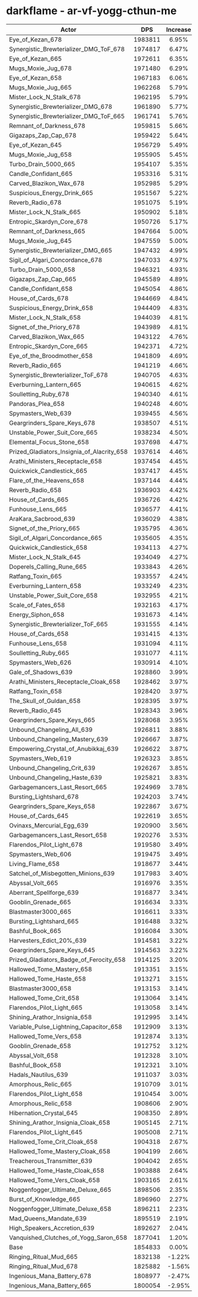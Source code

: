 # darkflame - ar-vf-yogg-cthun-me
| Actor | DPS | Increase |
|---|:---:|:---:|
|Eye_of_Kezan_678|1983811|6.95%|
|Synergistic_Brewterializer_DMG_ToF_678|1974817|6.47%|
|Eye_of_Kezan_665|1972611|6.35%|
|Mugs_Moxie_Jug_678|1971480|6.29%|
|Eye_of_Kezan_658|1967183|6.06%|
|Mugs_Moxie_Jug_665|1962268|5.79%|
|Mister_Lock_N_Stalk_678|1962195|5.79%|
|Synergistic_Brewterializer_DMG_678|1961890|5.77%|
|Synergistic_Brewterializer_DMG_ToF_665|1961741|5.76%|
|Remnant_of_Darkness_678|1959815|5.66%|
|Gigazaps_Zap_Cap_678|1959422|5.64%|
|Eye_of_Kezan_645|1956729|5.49%|
|Mugs_Moxie_Jug_658|1955905|5.45%|
|Turbo_Drain_5000_665|1954107|5.35%|
|Candle_Confidant_665|1953316|5.31%|
|Carved_Blazikon_Wax_678|1952985|5.29%|
|Suspicious_Energy_Drink_665|1951567|5.22%|
|Reverb_Radio_678|1951075|5.19%|
|Mister_Lock_N_Stalk_665|1950902|5.18%|
|Entropic_Skardyn_Core_678|1950726|5.17%|
|Remnant_of_Darkness_665|1947664|5.00%|
|Mugs_Moxie_Jug_645|1947559|5.00%|
|Synergistic_Brewterializer_DMG_665|1947432|4.99%|
|Sigil_of_Algari_Concordance_678|1947033|4.97%|
|Turbo_Drain_5000_658|1946321|4.93%|
|Gigazaps_Zap_Cap_665|1945589|4.89%|
|Candle_Confidant_658|1945054|4.86%|
|House_of_Cards_678|1944669|4.84%|
|Suspicious_Energy_Drink_658|1944409|4.83%|
|Mister_Lock_N_Stalk_658|1944039|4.81%|
|Signet_of_the_Priory_678|1943989|4.81%|
|Carved_Blazikon_Wax_665|1943122|4.76%|
|Entropic_Skardyn_Core_665|1942371|4.72%|
|Eye_of_the_Broodmother_658|1941809|4.69%|
|Reverb_Radio_665|1941219|4.66%|
|Synergistic_Brewterializer_ToF_678|1940705|4.63%|
|Everburning_Lantern_665|1940615|4.62%|
|Soulletting_Ruby_678|1940340|4.61%|
|Pandoras_Plea_658|1940248|4.60%|
|Spymasters_Web_639|1939455|4.56%|
|Geargrinders_Spare_Keys_678|1938507|4.51%|
|Unstable_Power_Suit_Core_665|1938234|4.50%|
|Elemental_Focus_Stone_658|1937698|4.47%|
|Prized_Gladiators_Insignia_of_Alacrity_658|1937614|4.46%|
|Arathi_Ministers_Receptacle_658|1937454|4.45%|
|Quickwick_Candlestick_665|1937417|4.45%|
|Flare_of_the_Heavens_658|1937144|4.44%|
|Reverb_Radio_658|1936903|4.42%|
|House_of_Cards_665|1936726|4.42%|
|Funhouse_Lens_665|1936577|4.41%|
|AraKara_Sacbrood_639|1936029|4.38%|
|Signet_of_the_Priory_665|1935795|4.36%|
|Sigil_of_Algari_Concordance_665|1935605|4.35%|
|Quickwick_Candlestick_658|1934113|4.27%|
|Mister_Lock_N_Stalk_645|1934049|4.27%|
|Doperels_Calling_Rune_665|1933843|4.26%|
|Ratfang_Toxin_665|1933557|4.24%|
|Everburning_Lantern_658|1933249|4.23%|
|Unstable_Power_Suit_Core_658|1932955|4.21%|
|Scale_of_Fates_658|1932163|4.17%|
|Energy_Siphon_658|1931673|4.14%|
|Synergistic_Brewterializer_ToF_665|1931555|4.14%|
|House_of_Cards_658|1931415|4.13%|
|Funhouse_Lens_658|1931094|4.11%|
|Soulletting_Ruby_665|1931077|4.11%|
|Spymasters_Web_626|1930914|4.10%|
|Gale_of_Shadows_639|1928860|3.99%|
|Arathi_Ministers_Receptacle_Cloak_658|1928462|3.97%|
|Ratfang_Toxin_658|1928420|3.97%|
|The_Skull_of_Guldan_658|1928395|3.97%|
|Reverb_Radio_645|1928343|3.96%|
|Geargrinders_Spare_Keys_665|1928068|3.95%|
|Unbound_Changeling_All_639|1926811|3.88%|
|Unbound_Changeling_Mastery_639|1926667|3.87%|
|Empowering_Crystal_of_Anubikkaj_639|1926622|3.87%|
|Spymasters_Web_619|1926323|3.85%|
|Unbound_Changeling_Crit_639|1926267|3.85%|
|Unbound_Changeling_Haste_639|1925821|3.83%|
|Garbagemancers_Last_Resort_665|1924969|3.78%|
|Bursting_Lightshard_678|1924203|3.74%|
|Geargrinders_Spare_Keys_658|1922867|3.67%|
|House_of_Cards_645|1922619|3.65%|
|Ovinaxs_Mercurial_Egg_639|1920900|3.56%|
|Garbagemancers_Last_Resort_658|1920276|3.53%|
|Flarendos_Pilot_Light_678|1919580|3.49%|
|Spymasters_Web_606|1919475|3.49%|
|Living_Flame_658|1918677|3.44%|
|Satchel_of_Misbegotten_Minions_639|1917983|3.40%|
|Abyssal_Volt_665|1916976|3.35%|
|Aberrant_Spellforge_639|1916877|3.34%|
|Gooblin_Grenade_665|1916634|3.33%|
|Blastmaster3000_665|1916611|3.33%|
|Bursting_Lightshard_665|1916488|3.32%|
|Bashful_Book_665|1916084|3.30%|
|Harvesters_Edict_20%_639|1914581|3.22%|
|Geargrinders_Spare_Keys_645|1914563|3.22%|
|Prized_Gladiators_Badge_of_Ferocity_658|1914125|3.20%|
|Hallowed_Tome_Mastery_658|1913351|3.15%|
|Hallowed_Tome_Haste_658|1913271|3.15%|
|Blastmaster3000_658|1913153|3.14%|
|Hallowed_Tome_Crit_658|1913064|3.14%|
|Flarendos_Pilot_Light_665|1913058|3.14%|
|Shining_Arathor_Insignia_658|1912995|3.14%|
|Variable_Pulse_Lightning_Capacitor_658|1912909|3.13%|
|Hallowed_Tome_Vers_658|1912874|3.13%|
|Gooblin_Grenade_658|1912752|3.12%|
|Abyssal_Volt_658|1912328|3.10%|
|Bashful_Book_658|1912321|3.10%|
|Hadals_Nautilus_639|1911037|3.03%|
|Amorphous_Relic_665|1910709|3.01%|
|Flarendos_Pilot_Light_658|1910454|3.00%|
|Amorphous_Relic_658|1908606|2.90%|
|Hibernation_Crystal_645|1908350|2.89%|
|Shining_Arathor_Insignia_Cloak_658|1905145|2.71%|
|Flarendos_Pilot_Light_645|1905008|2.71%|
|Hallowed_Tome_Crit_Cloak_658|1904318|2.67%|
|Hallowed_Tome_Mastery_Cloak_658|1904199|2.66%|
|Treacherous_Transmitter_639|1904042|2.65%|
|Hallowed_Tome_Haste_Cloak_658|1903888|2.64%|
|Hallowed_Tome_Vers_Cloak_658|1903165|2.61%|
|Noggenfogger_Ultimate_Deluxe_665|1898506|2.35%|
|Burst_of_Knowledge_665|1896960|2.27%|
|Noggenfogger_Ultimate_Deluxe_658|1896211|2.23%|
|Mad_Queens_Mandate_639|1895519|2.19%|
|High_Speakers_Accretion_639|1892627|2.04%|
|Vanquished_Clutches_of_Yogg_Saron_658|1877041|1.20%|
|Base|1854833|0.00%|
|Ringing_Ritual_Mud_665|1832138|-1.22%|
|Ringing_Ritual_Mud_678|1825882|-1.56%|
|Ingenious_Mana_Battery_678|1808977|-2.47%|
|Ingenious_Mana_Battery_665|1800054|-2.95%|
